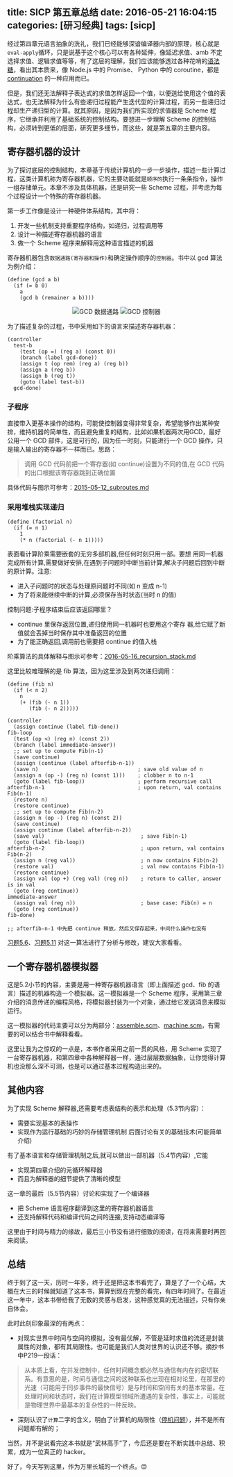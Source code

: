 title: SICP 第五章总结
date: 2016-05-21 16:04:15
categories: [研习经典]
tags: [sicp]
---

经过第四章元语言抽象的洗礼，我们已经能够深谙编译器内部的原理，核心就是`eval-apply`循环，只是说基于这个核心可以有各种延伸，像延迟求值、amb 不定选择求值、逻辑求值等等，有了这层的理解，我们应该能够透过各种花哨的[语法糖](https://en.wikipedia.org/wiki/Syntactic_sugar)，看出其本质来，像 Node.js 中的 Promise、 Python 中的 coroutine，都是 [continuation](https://en.wikipedia.org/wiki/Continuation) 的一种应用而已。

但是，我们还无法解释子表达式的求值怎样返回一个值，以便送给使用这个值的表达式，也无法解释为什么有些递归过程能产生迭代型的计算过程，而另一些递归过程却生产递归型的计算。就其原因，是因为我们所实现的求值器是 Scheme 程序，它继承并利用了基础系统的控制结构。要想进一步理解 Scheme 的控制结构，必须转到更低的层面，研究更多细节，而这些，就是第五章的主要内容。

## 寄存器机器的设计

为了探讨底层的控制结构，本章基于传统计算机的一步一步操作，描述一些计算过程，这类计算机称为寄存器机器，它的主要功能就是`顺序的`执行一条条指令，操作一组存储单元。本章不涉及具体机器，还是研究一些 Scheme 过程，并考虑为每个过程设计一个特殊的寄存器机器。

第一步工作像是设计一种硬件体系结构，其中将：

1. 开发一些机制支持重要程序结构，如递归，过程调用等
2. 设计一种描述寄存器机器的语言
3. 做一个 Scheme 程序来解释用这种语言描述的机器

寄存器机器包含`数据通路(寄存器和操作)`和确定操作顺序的`控制器`。书中以 gcd 算法为例介绍：

```
(define (gcd a b)
  (if (= b 0)
    a
    (gcd b (remainer a b))))
```
<center>
<img src="https://img.alicdn.com/imgextra/i4/581166664/TB280XDppXXXXXWXXXXXXXXXXXX_!!581166664.png"  alt="GCD 数据通路"/>
<img src="https://img.alicdn.com/imgextra/i3/581166664/TB2S63.pXXXXXXXXpXXXXXXXXXX_!!581166664.png" alt=" GCD 控制器"/>
</center>

为了描述复杂的过程，书中采用如下的语言来描述寄存器机器：
```
(controller
  test-b
    (test (op =) (reg a) (const 0))
    (branch (label gcd-done))
    (assign t (op rem) (reg a) (reg b))
    (assign a (reg b))
    (assign b (reg t))
    (goto (label test-b))
  gcd-done)
```
### 子程序

直接带入更基本操作的结构，可能使控制器变得非常复杂，希望能够作出某种安排，维持机器的简单性，而且避免重复的结构，比如如果机器两次用GCD，最好公用一个 GCD 部件，这是可行的，因为任一时刻，只能进行一个 GCD 操作，只是输入输出的寄存器不一样而已。思路：

> 调用 GCD 代码前把一个寄存器(如 continue)设置为不同的值,在 GCD 代码的出口根据该寄存器跳到正确位置

具体代码与图示可参考：[2015-05-12_subroutes.md](https://github.com/jiacai2050/sicp/blob/master/2016-05/2015-05-12_subroutes.md)

### 采用堆栈实现递归

```
(define (factorial n)
  (if (= n 1)
    1
    (* n (factorial (- n 1)))))
```    
表面看计算阶乘需要嵌套的无穷多部机器,但任何时刻只用一部。要想 用同一机器完成所有计算,需要做好安排,在遇到子问题时中断当前计算,解决子问题后回到中断的原计算。注意:

- 进入子问题时的状态与处理原问题时不同(如 n 变成 n-1)
- 为了将来能继续中断的计算,必须保存当时状态(当时 n 的值)

控制问题:子程序结束后应该返回哪里？

- continue 里保存返回位置,递归使用同一机器时也要用这个寄存 器,给它赋了新值就会丢掉当时保存其中准备返回的位置
- 为了能正确返回,调用前也需要把 continue 的值入栈

阶乘算法的具体解释与图示可参考：[2016-05-16_recursion_stack.md](https://github.com/jiacai2050/sicp/blob/master/2016-05/2016-05-16_recursion_stack.md)

这里比较难理解的是 fib 算法，因为这里涉及到两次递归调用：
```
(define (fib n)
  (if (< n 2)
    n
    (+ (fib (- n 1))
       (fib (- n 2)))))

(controller
  (assign continue (label fib-done))
fib-loop
  (test (op <) (reg n) (const 2))
  (branch (label immediate-answer))
  ;; set up to compute Fib(n-1)
  (save continue)
  (assign (continue (label afterfib-n-1))
  (save n)                                ; save old value of n
  (assign n (op -) (reg n) (const 1)))    ; clobber n to n-1
  (goto (label fib-loop))                 ; perform recursive call
afterfib-n-1                              ; upon return, val contains Fib(n-1)
  (restore n)
  (restore continue)
  ;; set up to compute Fib(n-2)
  (assign n (op -) (reg n) (const 2))
  (save continue)
  (assign continue (label afterfib-n-2))
  (save val)                               ; save Fib(n-1)
  (goto (label fib-loop))
afterfib-n-2                               ; upon return, val contains Fib(n-2)
  (assign n (reg val))                     ; n now contains Fib(n-2)
  (restore val)                            ; val now contains Fib(n-1)
  (restore continue)
  (assign val (op +) (reg val) (reg n))    ; return to caller, answer is in val
  (goto (reg continue))
immediate-answer
  (assign val (reg n))                     ; base case: Fib(n) = n
  (goto (reg continue))
fib-done)

;; afterfib-n-1 中先把 continue 释放，然后又保存起来，中间什么操作也没有
```

[习题5.6](https://github.com/jiacai2050/sicp/blob/master/exercises/05/5.6.scm)、[习题5.11](https://github.com/jiacai2050/sicp/blob/master/exercises/05/5.11.md) 对这一算法进行了分析与修改，建议大家看看。


## 一个寄存器机器模拟器

这是5.2小节的内容，主要是用一种寄存器机器语言（即上面描述 gcd、fib 的语言）描述的机器构造一个模拟器。这一模拟器是一个 Scheme 程序，采用第三章介绍的消息传递的编程风格，将模拟器封装为一个对象，通过给它发送消息来模拟运行。

这一模拟器的代码主要可以分为两部分：[assemble.scm](https://github.com/jiacai2050/sicp/blob/master/exercises/05/lib/assemble.scm)、[machine.scm](https://github.com/jiacai2050/sicp/blob/master/exercises/05/lib/machine.scm)，有需要的可以结合书中解释看看。

这里让我为之惊叹的一点是，本书作者采用之前一贯的风格，用 Scheme 实现了一台寄存器机器，和第四章中各种解释器一样，通过层层数据抽象，让你觉得计算机也没那么深不可测，也是可以通过基本过程构造出来的。

## 其他内容

为了实现 Scheme 解释器,还需要考虑表结构的表示和处理（5.3节内容）：

- 需要实现基本的表操作
- 实现作为运行基础的巧妙的存储管理机制 后面讨论有关的基础技术(可能简单介绍)

有了基本语言和存储管理机制之后,就可以做出一部机器（5.4节内容）,它能

- 实现第四章介绍的元循环解释器
- 而且为解释器的细节提供了清晰的模型

这一章的最后（5.5节内容）讨论和实现了一个编译器
- 把 Scheme 语言程序翻译到这里的寄存器机器语言
- 还支持解释代码和编译代码之间的连接,支持动态编译等

这里由于时间与精力的缘故，最后三小节没有进行细致的阅读，在将来需要时再回来阅读。

## 总结

终于到了这一天，历时一年多，终于还是把这本书看完了，算是了了一个心结，大概在大三的时候就知道了这本书，算算到现在完整的看完，有四年时间了。在最近这一年中，这本书带给我了无数的灵感与启发，这种感觉真的无法描述，只有你亲自体会。

此时此刻印象最深的有两点：

- 对现实世界中时间与空间的模拟，没有最优解，不管是延时求值的流还是封装属性的对象，都有其局限性。也可能是我们人类对世界的认识还不够。摘抄书中P219一段话：

> 从本质上看，在并发控制中，任何时间概念都必然与通信有内在的密切联系。有意思的是，时间与通信之间的这种联系也出现在相对论里，在那里的光速（可能用于同步事件的最快信号）是与时间和空间有关的基本常量。在处理时间和状态时，我们在计算模型领域所遭遇的复杂性，事实上，可能就是物理世界中最基本的复杂性的一种反映。

- 深刻认识了`计算`二字的含义，明白了计算机的局限性（[停机问题](https://github.com/jiacai2050/sicp/blob/master/exercises/04/4.15.md)），并不是所有问题都有解的；

当然，并不是说看完这本书就是“武林高手”了，今后还是要在不断实践中总结、积累，成为一位真正的 hacker。

好了，今天写到这里，作为万里长城的一个终点。😊
